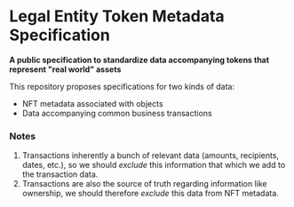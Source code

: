 # Legal Entity Token Metadata Specification
**A public specification to standardize data accompanying tokens that represent "real world" assets**

This repository proposes specifications for two kinds of data:
* NFT metadata associated with objects
* Data accompanying common business transactions

### Notes
1. Transactions inherently a bunch of relevant data (amounts, recipients, dates, etc.), so we should _exclude_ this information that which we add to the transaction data.
2. Transactions are also the source of truth regarding information like ownership, we should therefore _exclude_ this data from NFT metadata.
